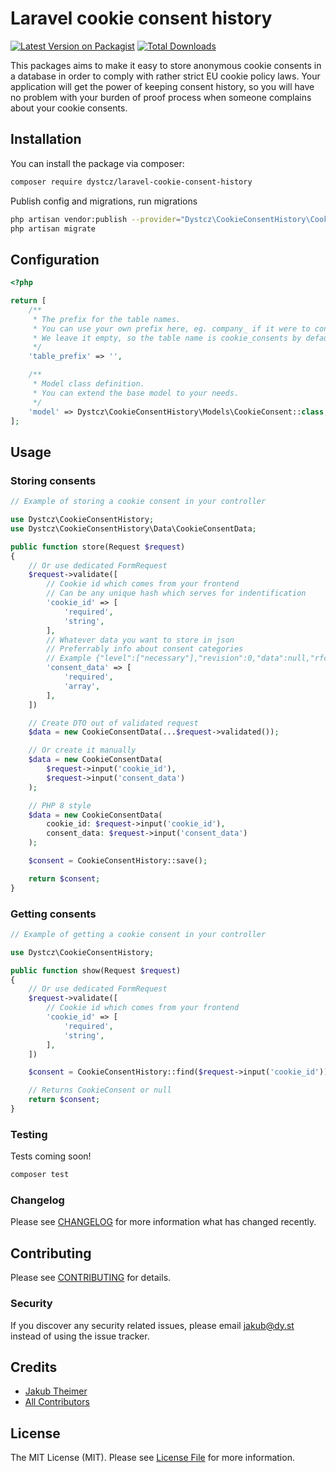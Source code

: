 # Laravel cookie consent history

[![Latest Version on Packagist](https://img.shields.io/packagist/v/dystcz/laravel-cookie-consent-history.svg?style=flat-square)](https://packagist.org/packages/dystcz/laravel-cookie-consent-history)
[![Total Downloads](https://img.shields.io/packagist/dt/dystcz/laravel-cookie-consent-history.svg?style=flat-square)](https://packagist.org/packages/dystcz/laravel-cookie-consent-history)
<!-- ![GitHub Actions](https://github.com/dystcz/laravel-cookie-consent-history/actions/workflows/main.yml/badge.svg) -->

This packages aims to make it easy to store anonymous cookie consents in a database in order to comply with rather strict EU cookie policy laws.
Your application will get the power of keeping consent history, so you will have no problem with your burden of proof process when someone complains
about your cookie consents.

## Installation

You can install the package via composer:

```bash
composer require dystcz/laravel-cookie-consent-history
```

Publish config and migrations, run migrations

```bash
php artisan vendor:publish --provider="Dystcz\CookieConsentHistory\CookieConsentHistoryServiceProvider"
php artisan migrate
```

## Configuration

```php
<?php

return [
    /**
     * The prefix for the table names.
     * You can use your own prefix here, eg. company_ if it were to conflict with existing table names.
     * We leave it empty, so the table name is cookie_consents by default.
     */
    'table_prefix' => '',

    /**
     * Model class definition.
     * You can extend the base model to your needs.
     */
    'model' => Dystcz\CookieConsentHistory\Models\CookieConsent::class,
];
```

## Usage

### Storing consents

```php
// Example of storing a cookie consent in your controller

use Dystcz\CookieConsentHistory;
use Dystcz\CookieConsentHistory\Data\CookieConsentData;

public function store(Request $request)
{
    // Or use dedicated FormRequest
    $request->validate([
        // Cookie id which comes from your frontend
        // Can be any unique hash which serves for indentification
        'cookie_id' => [
            'required',
            'string',
        ],
        // Whatever data you want to store in json
        // Preferrably info about consent categories
        // Example {"level":["necessary"],"revision":0,"data":null,"rfc_cookie":false}
        'consent_data' => [
            'required',
            'array',
        ],
    ])

    // Create DTO out of validated request
    $data = new CookieConsentData(...$request->validated());

    // Or create it manually
    $data = new CookieConsentData(
        $request->input('cookie_id'),
        $request->input('consent_data')
    );

    // PHP 8 style
    $data = new CookieConsentData(
        cookie_id: $request->input('cookie_id'),
        consent_data: $request->input('consent_data')
    );

    $consent = CookieConsentHistory::save();

    return $consent;
}

```

### Getting consents

```php
// Example of getting a cookie consent in your controller

use Dystcz\CookieConsentHistory;

public function show(Request $request)
{
    // Or use dedicated FormRequest
    $request->validate([
        // Cookie id which comes from your frontend
        'cookie_id' => [
            'required',
            'string',
        ],
    ])

    $consent = CookieConsentHistory::find($request->input('cookie_id'));

    // Returns CookieConsent or null
    return $consent;
}
```

### Testing

Tests coming soon!

```bash
composer test
```

### Changelog

Please see [CHANGELOG](CHANGELOG.md) for more information what has changed recently.

## Contributing

Please see [CONTRIBUTING](CONTRIBUTING.md) for details.

### Security

If you discover any security related issues, please email jakub@dy.st instead of using the issue tracker.

## Credits

-   [Jakub Theimer](https://github.com/dystcz)
-   [All Contributors](../../contributors)

## License

The MIT License (MIT). Please see [License File](LICENSE.md) for more information.
